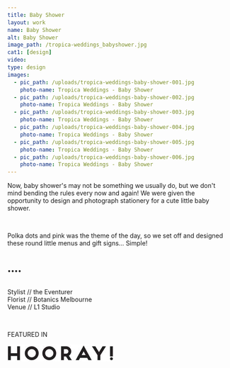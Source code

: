 ```yaml
---
title: Baby Shower
layout: work
name: Baby Shower
alt: Baby Shower
image_path: /tropica-weddings_babyshower.jpg
cat1: [design]
video: 
type: design
images:
  - pic_path: /uploads/tropica-weddings-baby-shower-001.jpg
    photo-name: Tropica Weddings - Baby Shower
  - pic_path: /uploads/tropica-weddings-baby-shower-002.jpg
    photo-name: Tropica Weddings - Baby Shower
  - pic_path: /uploads/tropica-weddings-baby-shower-003.jpg
    photo-name: Tropica Weddings - Baby Shower
  - pic_path: /uploads/tropica-weddings-baby-shower-004.jpg
    photo-name: Tropica Weddings - Baby Shower
  - pic_path: /uploads/tropica-weddings-baby-shower-005.jpg
    photo-name: Tropica Weddings - Baby Shower
  - pic_path: /uploads/tropica-weddings-baby-shower-006.jpg
    photo-name: Tropica Weddings - Baby Shower
---
```



Now, baby shower's may not be something we usually do, but we don't mind bending the rules every now and again! We were given the opportunity to design and photograph stationery for a cute little baby shower.

&nbsp;

Polka dots and pink was the theme of the day, so we set off and designed these round little menus and gift signs… Simple!

&nbsp;

••••

<br>Stylist // the Eventurer
<br>Florist // Botanics Melbourne
<br>Venue // L1 Studio

&nbsp;

FEATURED IN

![](/uploads/versions/hooray-magazine-logo-2-medium-1---x----240-38x---.jpg)
